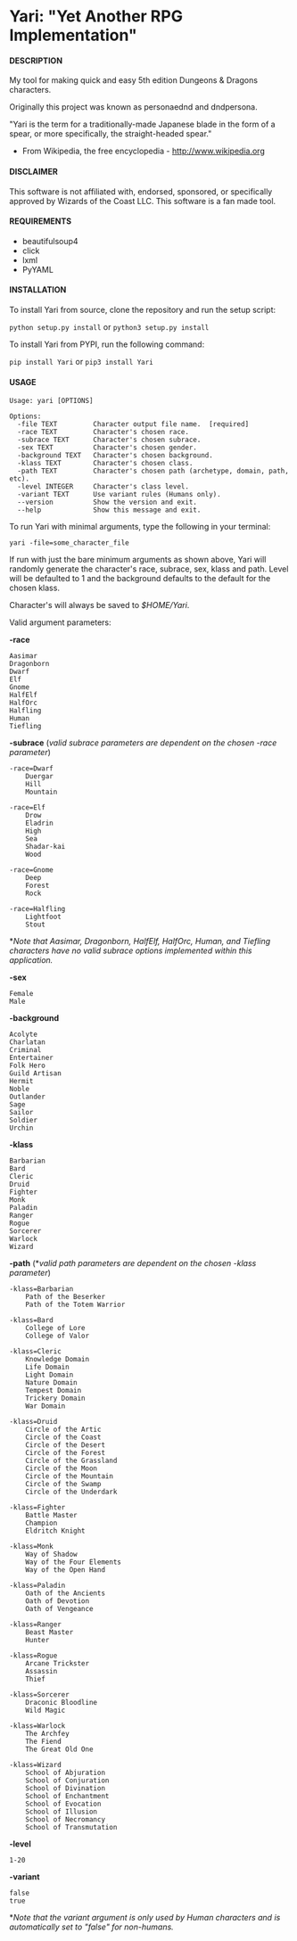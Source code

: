 # Yari: "Yet Another RPG Implementation"


#### DESCRIPTION

My tool for making quick and easy 5th edition Dungeons & Dragons characters.

Originally this project was known as personaednd and dndpersona.

"Yari is the term for a traditionally-made Japanese blade in the form of a spear, or more specifically, the straight-headed spear."
 - From Wikipedia, the free encyclopedia - http://www.wikipedia.org

#### DISCLAIMER

This software is not affiliated with, endorsed, sponsored, or specifically approved
by Wizards of the Coast LLC. This software is a fan made tool.


#### REQUIREMENTS

  * beautifulsoup4
  * click
  * lxml
  * PyYAML


#### INSTALLATION

To install Yari from source, clone the repository and run the setup script:

```python setup.py install``` or ```python3 setup.py install```

To install Yari from PYPI, run the following command:

```pip install Yari``` or ```pip3 install Yari```


#### USAGE

```
Usage: yari [OPTIONS]

Options:
  -file TEXT         Character output file name.  [required]
  -race TEXT         Character's chosen race.
  -subrace TEXT      Character's chosen subrace.
  -sex TEXT          Character's chosen gender.
  -background TEXT   Character's chosen background.
  -klass TEXT        Character's chosen class.
  -path TEXT         Character's chosen path (archetype, domain, path, etc).
  -level INTEGER     Character's class level.
  -variant TEXT      Use variant rules (Humans only).
  --version          Show the version and exit.
  --help             Show this message and exit.
```

To run Yari with minimal arguments, type the following in your terminal:

    yari -file=some_character_file

If run with just the bare minimum arguments as shown above, Yari will randomly generate the character's race, subrace, sex, klass and path. Level will be defaulted to 1 and the background defaults to the default for the chosen klass.

Character's will always be saved to *$HOME/Yari*.

Valid argument parameters:

**-race**

    Aasimar
    Dragonborn
    Dwarf
    Elf
    Gnome
    HalfElf
    HalfOrc
    Halfling
    Human
    Tiefling

**-subrace** (*valid subrace parameters are dependent on the chosen -race parameter*)

    -race=Dwarf
        Duergar
        Hill
        Mountain

    -race=Elf
        Drow
        Eladrin
        High
        Sea
        Shadar-kai
        Wood

    -race=Gnome
        Deep
        Forest
        Rock

    -race=Halfling
        Lightfoot
        Stout

**Note that Aasimar, Dragonborn, HalfElf, HalfOrc, Human, and Tiefling characters have no valid subrace options implemented within this application.*

**-sex**

    Female
    Male

**-background**

    Acolyte
    Charlatan
    Criminal
    Entertainer
    Folk Hero
    Guild Artisan
    Hermit
    Noble
    Outlander
    Sage
    Sailor
    Soldier
    Urchin

**-klass**

    Barbarian
    Bard
    Cleric
    Druid
    Fighter
    Monk
    Paladin
    Ranger
    Rogue
    Sorcerer
    Warlock
    Wizard

**-path** (**valid path parameters are dependent on the chosen -klass parameter*)

    -klass=Barbarian
        Path of the Beserker
        Path of the Totem Warrior

    -klass=Bard
        College of Lore
        College of Valor

    -klass=Cleric
        Knowledge Domain
        Life Domain
        Light Domain
        Nature Domain
        Tempest Domain
        Trickery Domain
        War Domain

    -klass=Druid
        Circle of the Artic
        Circle of the Coast
        Circle of the Desert
        Circle of the Forest
        Circle of the Grassland
        Circle of the Moon
        Circle of the Mountain
        Circle of the Swamp
        Circle of the Underdark

    -klass=Fighter
        Battle Master
        Champion
        Eldritch Knight

    -klass=Monk
        Way of Shadow
        Way of the Four Elements
        Way of the Open Hand

    -klass=Paladin
        Oath of the Ancients
        Oath of Devotion
        Oath of Vengeance

    -klass=Ranger
        Beast Master
        Hunter

    -klass=Rogue
        Arcane Trickster
        Assassin
        Thief

    -klass=Sorcerer
        Draconic Bloodline
        Wild Magic

    -klass=Warlock
        The Archfey
        The Fiend
        The Great Old One

    -klass=Wizard
        School of Abjuration
        School of Conjuration
        School of Divination
        School of Enchantment
        School of Evocation
        School of Illusion
        School of Necromancy
        School of Transmutation

**-level**

    1-20

**-variant**

    false
    true

**Note that the variant argument is only used by Human characters and is automatically set to "false" for non-humans.*
